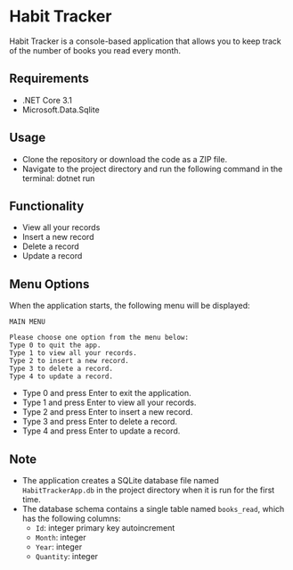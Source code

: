# Habit Tracker

Habit Tracker is a console-based application that allows you to keep track of the number of books you read every month.

## Requirements

- .NET Core 3.1
- Microsoft.Data.Sqlite

## Usage

- Clone the repository or download the code as a ZIP file.
- Navigate to the project directory and run the following command in the terminal: dotnet run

## Functionality

- View all your records
- Insert a new record
- Delete a record
- Update a record

## Menu Options

When the application starts, the following menu will be displayed:

```
MAIN MENU

Please choose one option from the menu below:
Type 0 to quit the app.
Type 1 to view all your records.
Type 2 to insert a new record.
Type 3 to delete a record.
Type 4 to update a record.
```

- Type 0 and press Enter to exit the application.
- Type 1 and press Enter to view all your records.
- Type 2 and press Enter to insert a new record.
- Type 3 and press Enter to delete a record.
- Type 4 and press Enter to update a record.

## Note

- The application creates a SQLite database file named `HabitTrackerApp.db` in the project directory when it is run for the first time.
- The database schema contains a single table named `books_read`, which has the following columns:
  - `Id`: integer primary key autoincrement
  - `Month`: integer
  - `Year`: integer
  - `Quantity`: integer
